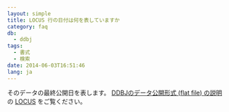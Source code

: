 ```yaml
---
layout: simple
title: LOCUS 行の日付は何を表していますか
category: faq
db:
  - ddbj
tags:
  - 書式
  - 検索
date: 2014-06-03T16:51:46
lang: ja
---
```




<p>そのデータの最終公開日を表します。 <a href="/ddbj/flat-file.html">DDBJのデータ公開形式 (flat file) の説明</a>の <a href="/ddbj/flat-file.html#LocusB">LOCUS</a> をご覧ください。</p>
